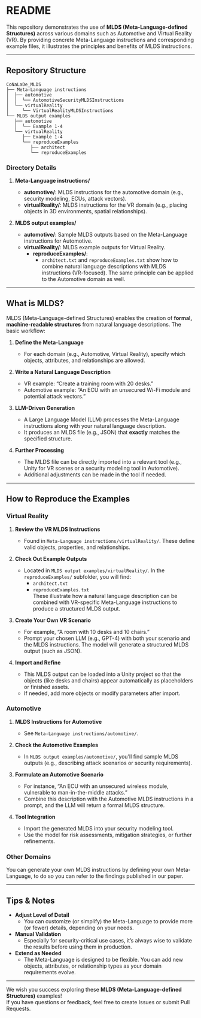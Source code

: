 # README

This repository demonstrates the use of **MLDS (Meta-Language-defined Structures)** across various domains such as Automotive and Virtual Reality (VR). By providing concrete Meta-Language instructions and corresponding example files, it illustrates the principles and benefits of MLDS instructions.

---

## Repository Structure
```
CoNaLaDe_MLDS
├── Meta-Language instructions 
│  ├── automotive
│  │  └── AutomotiveSecurityMLDSInstructions
│  └── virtualReality 
│     └── VirtualRealityMLDSInstructions
└── MLDS output examples
   ├── automotive
   │  └── Example 1-4
   └── virtualReality
      ├── Example 1-4
      └── reproduceExamples
         ├── architect
         └── reproduceExamples
```

### Directory Details

1. **Meta-Language instructions/**
   - **automotive/**: MLDS instructions for the automotive domain (e.g., security modeling, ECUs, attack vectors).
   - **virtualReality/**: MLDS instructions for the VR domain (e.g., placing objects in 3D environments, spatial relationships).

2. **MLDS output examples/**
   - **automotive/**: Sample MLDS outputs based on the Meta-Language instructions for Automotive.
   - **virtualReality/**: MLDS example outputs for Virtual Reality.
     - **reproduceExamples/**:
       - `architect.txt` and `reproduceExamples.txt` show how to combine natural language descriptions with MLDS instructions (VR-focused). The same principle can be applied to the Automotive domain as well.

---

## What is MLDS?

MLDS (Meta-Language-defined Structures) enables the creation of **formal, machine-readable structures** from natural language descriptions. The basic workflow:

1. **Define the Meta-Language**  
   - For each domain (e.g., Automotive, Virtual Reality), specify which objects, attributes, and relationships are allowed.

2. **Write a Natural Language Description**  
   - VR example: “Create a training room with 20 desks.”  
   - Automotive example: “An ECU with an unsecured Wi-Fi module and potential attack vectors.”

3. **LLM-Driven Generation**  
   - A Large Language Model (LLM) processes the Meta-Language instructions along with your natural language description.  
   - It produces an MLDS file (e.g., JSON) that **exactly** matches the specified structure.

4. **Further Processing**  
   - The MLDS file can be directly imported into a relevant tool (e.g., Unity for VR scenes or a security modeling tool in Automotive).  
   - Additional adjustments can be made in the tool if needed.

---

## How to Reproduce the Examples

### Virtual Reality

1. **Review the VR MLDS Instructions**  
   - Found in `Meta-Language instructions/virtualReality/`. These define valid objects, properties, and relationships.

2. **Check Out Example Outputs**  
   - Located in `MLDS output examples/virtualReality/`. In the `reproduceExamples/` subfolder, you will find:  
     - `architect.txt`  
     - `reproduceExamples.txt`  
     These illustrate how a natural language description can be combined with VR-specific Meta-Language instructions to produce a structured MLDS output.

3. **Create Your Own VR Scenario**  
   - For example, “A room with 10 desks and 10 chairs.”  
   - Prompt your chosen LLM (e.g., GPT-4) with both your scenario and the MLDS instructions. The model will generate a structured MLDS output (such as JSON).

4. **Import and Refine**  
   - This MLDS output can be loaded into a Unity project so that the objects (like desks and chairs) appear automatically as placeholders or finished assets.  
   - If needed, add more objects or modify parameters after import.

### Automotive

1. **MLDS Instructions for Automotive**  
   - See `Meta-Language instructions/automotive/`.

2. **Check the Automotive Examples**  
   - In `MLDS output examples/automotive/`, you’ll find sample MLDS outputs (e.g., describing attack scenarios or security requirements).

3. **Formulate an Automotive Scenario**  
   - For instance, “An ECU with an unsecured wireless module, vulnerable to man-in-the-middle attacks.”  
   - Combine this description with the Automotive MLDS instructions in a prompt, and the LLM will return a formal MLDS structure.

4. **Tool Integration**  
   - Import the generated MLDS into your security modeling tool.  
   - Use the model for risk assessments, mitigation strategies, or further refinements.

### Other Domains

You can generate your own MLDS instructions by defining your own Meta-Language, to do so you can refer to the findings published in our paper.

---

## Tips & Notes

- **Adjust Level of Detail**  
  - You can customize (or simplify) the Meta-Language to provide more (or fewer) details, depending on your needs.  
- **Manual Validation**  
  - Especially for security-critical use cases, it’s always wise to validate the results before using them in production.  
- **Extend as Needed**  
  - The Meta-Language is designed to be flexible. You can add new objects, attributes, or relationship types as your domain requirements evolve.

---

We wish you success exploring these **MLDS (Meta-Language-defined Structures)** examples!  
If you have questions or feedback, feel free to create Issues or submit Pull Requests.
